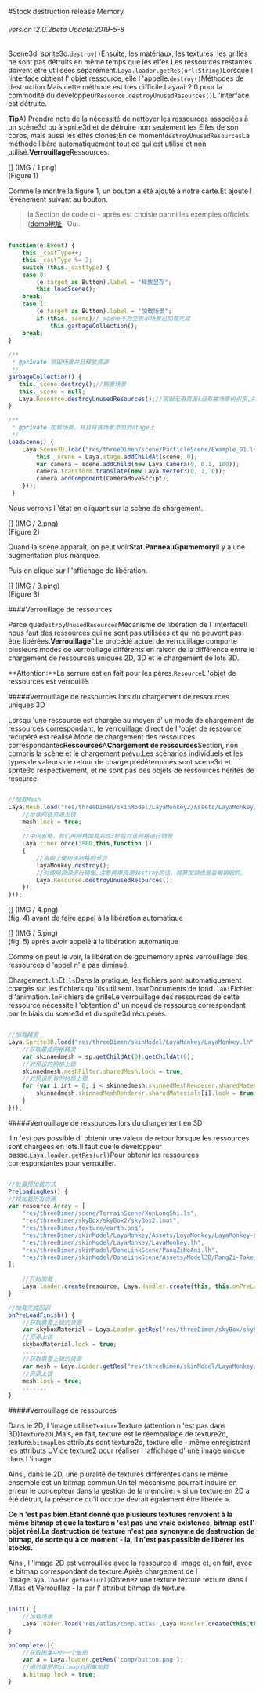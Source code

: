 #Stock destruction release Memory

###### *version :2.0.2beta   Update:2019-5-8*

Scene3d, sprite3d.`destroy()`Ensuite, les matériaux, les textures, les grilles ne sont pas détruits en même temps que les elfes.Les ressources restantes doivent être utilisées séparément.`Laya.loader.getRes(url:String)`Lorsque l 'interface obtient l' objet ressource, elle l 'appelle.`destroy()`Méthodes de destruction.Mais cette méthode est très difficile.Layaair2.0 pour la commodité du développeur`Resource.destroyUnusedResources()`L 'interface est détruite.

​**Tip**A) Prendre note de la nécessité de nettoyer les ressources associées à un scéne3d ou à sprite3d et de détruire non seulement les Elfes de son corps, mais aussi les elfes clonés;En ce moment`destroyUnusedResources`La méthode libère automatiquement tout ce qui est utilisé et non utilisé.**Verrouillage**Ressources.

[] (IMG / 1.png) <br > (Figure 1)

Comme le montre la figure 1, un bouton a été ajouté à notre carte.Et ajoute l 'événement suivant au bouton.

> la Section de code ci - après est choisie parmi les exemples officiels. ([demo地址](https://layaair.ldc.layabox.com/demo2/?language=ch&category=3d&group=Resource&name=GarbageCollection)- Oui.


```typescript

function(e:Event) {
    this._castType++;
    this._castType %= 2;
    switch (this._castType) {
    case 0: 
    	(e.target as Button).label = "释放显存";
    	this.loadScene();
    break;
    case 1: 
    	(e.target as Button).label = "加载场景";
    	if (this._scene)//_scene不为空表示场景已加载完成
    		this.garbageCollection();
    break;
}
    
/**
 * @private 销毁场景并且释放资源
 */
garbageCollection() {
   this._scene.destroy();//销毁场景
   this._scene = null;
   Laya.Resource.destroyUnusedResources();//销毁无用资源(没有被场景树引用,并且没有加资源锁的)
}

/**
 * @private 加载场景，并且将该场景添加到stage上
 */
loadScene() {
    Laya.Scene3D.load("res/threeDimen/scene/ParticleScene/Example_01.ls", Laya.Handler.create(this, function(scene){
      	this._scene = Laya.stage.addChildAt(scene, 0);
     	var camera = scene.addChild(new Laya.Camera(0, 0.1, 100));
    	camera.transform.translate(new Laya.Vector3(0, 1, 0));
     	camera.addComponent(CameraMoveScript);
    }));
 }
```


Nous verrons l 'état en cliquant sur la scène de chargement.

[] (IMG / 2.png) <br > (Figure 2)

Quand la scène apparaît, on peut voir**Stat.**Panneau**Gpumemory**Il y a une augmentation plus marquée.

Puis on clique sur l 'affichage de libération.

[] (IMG / 3.ping) <br > (Figure 3)

####Verrouillage de ressources

Parce que`destroyUnusedResources`Mécanisme de libération de l 'interfaceIl nous faut des ressources qui ne sont pas utilisées et qui ne peuvent pas être libérées.**Verrouillage**".Le procédé actuel de verrouillage comporte plusieurs modes de verrouillage différents en raison de la différence entre le chargement de ressources uniques 2D, 3D et le chargement de lots 3D.

​**Attention:**La serrure est en fait pour les pères.`Resource`L 'objet de ressources est verrouillé.

#####Verrouillage de ressources lors du chargement de ressources uniques 3D

Lorsqu 'une ressource est chargée au moyen d' un mode de chargement de ressources correspondant, le verrouillage direct de l 'objet de ressource récupéré est réalisé.Mode de chargement des ressources correspondantes**Ressources**A**Chargement de ressources**Section, non compris la scène et le chargement prévu.Les scénarios individuels et les types de valeurs de retour de charge prédéterminés sont scene3d et sprite3d respectivement, et ne sont pas des objets de ressources hérités de resource.


```typescript

//加载Mesh
Laya.Mesh.load("res/threeDimen/skinModel/LayaMonkey2/Assets/LayaMonkey/LayaMonkey-LayaMonkey.lm", Laya.Handler.create(this, function(mesh) {
    //给该网格资源上锁
    mesh.lock = true;
	........
    //中间省略，我们再网格加载完成3秒后对该网格进行销毁
    Laya.timer.once(3000,this,function () 
    {
        //销毁了使用该网格的节点
        layaMonkey.destroy();
        //对使用资源进行销毁,注意调用资源destroy的话，就算加锁也是会被销毁的。
        Laya.Resource.destroyUnusedResources();
    });
}));
```


[] (IMG / 4.png) <br > (fig. 4) avant de faire appel à la libération automatique

[] (IMG / 5.png) <br > (fig. 5) après avoir appelé à la libération automatique

Comme on peut le voir, la libération de gpumemory après verrouillage des ressources d 'appel n' a pas diminué.

Chargement`.lh`Et`.ls`Dans la pratique, les fichiers sont automatiquement chargés sur les fichiers qu 'ils utilisent`.lmat`Documents de fond`.lani`Fichier d 'animation`.lm`Fichiers de grilleLe verrouillage des ressources de cette ressource nécessite l 'obtention d' un noeud de ressource correspondant par le biais du scene3d et du sprite3d récupérés.


```typescript

//加载精灵
Laya.Sprite3D.load("res/threeDimen/skinModel/LayaMonkey/LayaMonkey.lh", Laya.Handler.create(this, function(sp) {
    //获取蒙皮网格精灵
    var skinnedmesh = sp.getChildAt(0).getChildAt(0);
    //对预设的网格上锁
    skinnedmesh.meshFilter.sharedMesh.lock = true;
    //对预设所有的材质上锁
    for (var i:int = 0; i < skinnedmesh.skinnedMeshRenderer.sharedMaterials.length;i++ ){
    	skinnedmesh.skinnedMeshRenderer.sharedMaterials[i].lock = true;
    }
}));
```


#####Verrouillage de ressources lors du chargement en 3D

Il n 'est pas possible d' obtenir une valeur de retour lorsque les ressources sont chargées en lots.Il faut que le développeur passe.`Laya.loader.getRes(url)`Pour obtenir les ressources correspondantes pour verrouiller.


```typescript

//批量预加载方式
PreloadingRes() {
//预加载所有资源
var resource:Array = [
    "res/threeDimen/scene/TerrainScene/XunLongShi.ls",
    "res/threeDimen/skyBox/skyBox2/skyBox2.lmat",
    "res/threeDimen/texture/earth.png", 
    "res/threeDimen/skinModel/LayaMonkey/Assets/LayaMonkey/LayaMonkey-LayaMonkey.lm",
    "res/threeDimen/skinModel/LayaMonkey/LayaMonkey.lh", 
    "res/threeDimen/skinModel/BoneLinkScene/PangZiNoAni.lh",
    "res/threeDimen/skinModel/BoneLinkScene/Assets/Model3D/PangZi-Take 001.lani"
];
    
    //开始加载
    Laya.loader.create(resource, Laya.Handler.create(this, this.onPreLoadFinish));
}

//加载完成回调
onPreLoadFinish() {
    //获取需要上锁的资源
    var skyboxMaterial = Laya.Loader.getRes("res/threeDimen/skyBox/skyBox2/skyBox2.lmat");
    //资源上锁
    skyboxMaterial.lock = true;
    .......
    //获取需要上锁的资源
    var mesh = Laya.Loader.getRes("res/threeDimen/skinModel/LayaMonkey/Assets/LayaMonkey/LayaMonkey-LayaMonkey.lm");
    //资源上锁 
	mesh.lock = true;
	.......
}
```


#####Verrouillage de ressources

Dans le 2D, l 'image utilise`Texture`Texture (attention n 'est pas dans 3D)`Texture2D`).Mais, en fait, texture est le réemballage de texture2d, texture.`bitmap`Les attributs sont texture2d, texture elle - même enregistrant les attributs UV de texture2 pour réaliser l 'affichage d' une image unique dans l 'image.

Ainsi, dans le 2D, une pluralité de textures différentes dans le même ensemble est un bitmap commun.Un tel mécanisme pourrait induire en erreur le concepteur dans la gestion de la mémoire: « si un texture en 2D a été détruit, la présence qu'il occupe devrait également être libérée ».

​**Ce n 'est pas bien.Etant donné que plusieurs textures renvoient à la même bitmap et que la texture n 'est pas une vraie existence, bitmap est l' objet réel.La destruction de texture n'est pas synonyme de destruction de bitmap, de sorte qu'à ce moment - là, il n'est pas possible de libérer les stocks.**

Ainsi, l 'image 2D est verrouillée avec la ressource d' image et, en fait, avec le bitmap correspondant de texture.Après chargement de l 'image`Laya.loader.getRes(url)`Obtenez une texture texture texture dans l 'Atlas et Verrouillez - la par l' attribut bitmap de texture.


```js

init() {
	//加载场景
	Laya.loader.load('res/atlas/comp.atlas',Laya.Handler.create(this,this.onComplete));
}

onComplete(){
	//获取图集中的一个单图
	var a = Laya.loader.getRes('comp/button.png');
	//通过单图的bitmap对图集加锁
	a.bitmap.lock = true;
}
```

